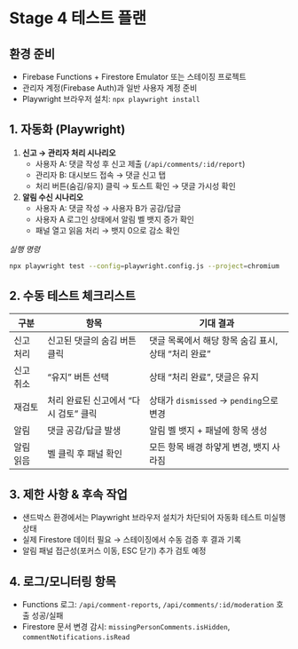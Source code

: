 # Stage 4 테스트 플랜

## 환경 준비
- Firebase Functions + Firestore Emulator 또는 스테이징 프로젝트
- 관리자 계정(Firebase Auth)과 일반 사용자 계정 준비
- Playwright 브라우저 설치: `npx playwright install`

## 1. 자동화 (Playwright)
1. **신고 → 관리자 처리 시나리오**
   - 사용자 A: 댓글 작성 후 신고 제출 (`/api/comments/:id/report`)
   - 관리자 B: 대시보드 접속 → 댓글 신고 탭
   - 처리 버튼(숨김/유지) 클릭 → 토스트 확인 → 댓글 가시성 확인
2. **알림 수신 시나리오**
   - 사용자 A: 댓글 작성 → 사용자 B가 공감/답글
   - 사용자 A 로그인 상태에서 알림 벨 뱃지 증가 확인
   - 패널 열고 읽음 처리 → 뱃지 0으로 감소 확인

*실행 명령*
```bash
npx playwright test --config=playwright.config.js --project=chromium
```

## 2. 수동 테스트 체크리스트
| 구분 | 항목 | 기대 결과 |
|------|------|------------|
| 신고 처리 | 신고된 댓글의 숨김 버튼 클릭 | 댓글 목록에서 해당 항목 숨김 표시, 상태 “처리 완료” |
| 신고 취소 | “유지” 버튼 선택 | 상태 “처리 완료”, 댓글은 유지 |
| 재검토 | 처리 완료된 신고에서 “다시 검토” 클릭 | 상태가 `dismissed` → `pending`으로 변경 |
| 알림 | 댓글 공감/답글 발생 | 알림 벨 뱃지 + 패널에 항목 생성 |
| 알림 읽음 | 벨 클릭 후 패널 확인 | 모든 항목 배경 하얗게 변경, 뱃지 사라짐 |

## 3. 제한 사항 & 후속 작업
- 샌드박스 환경에서는 Playwright 브라우저 설치가 차단되어 자동화 테스트 미실행 상태
- 실제 Firestore 데이터 필요 → 스테이징에서 수동 검증 후 결과 기록
- 알림 패널 접근성(포커스 이동, ESC 닫기) 추가 검토 예정

## 4. 로그/모니터링 항목
- Functions 로그: `/api/comment-reports`, `/api/comments/:id/moderation` 호출 성공/실패
- Firestore 문서 변경 감시: `missingPersonComments.isHidden`, `commentNotifications.isRead`
